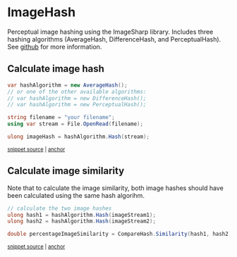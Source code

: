 # ImageHash

Perceptual image hashing using the ImageSharp library. Includes three hashing algorithms (AverageHash, DifferenceHash, and PerceptualHash).
See [github](https://www.github.com/coenm/ImageHash/) for more information.

## Calculate image hash

<!-- snippet: CalculateImageHash -->
<a id='snippet-CalculateImageHash'></a>
```cs
var hashAlgorithm = new AverageHash();
// or one of the other available algorithms:
// var hashAlgorithm = new DifferenceHash();
// var hashAlgorithm = new PerceptualHash();

string filename = "your filename";
using var stream = File.OpenRead(filename);

ulong imageHash = hashAlgorithm.Hash(stream);
```
<sup><a href='/tests/ImageHash.Test/Examples.cs#L14-L26' title='Snippet source file'>snippet source</a> | <a href='#snippet-CalculateImageHash' title='Start of snippet'>anchor</a></sup>
<!-- endSnippet -->

## Calculate image similarity
Note that to calculate the image similarity, both image hashes should have been calculated using the same hash algorihm.

<!-- snippet: CalculateSimilarity -->
<a id='snippet-CalculateSimilarity'></a>
```cs
// calculate the two image hashes
ulong hash1 = hashAlgorithm.Hash(imageStream1);
ulong hash2 = hashAlgorithm.Hash(imageStream2);

double percentageImageSimilarity = CompareHash.Similarity(hash1, hash2);
```
<sup><a href='/tests/ImageHash.Test/Examples.cs#L35-L43' title='Snippet source file'>snippet source</a> | <a href='#snippet-CalculateSimilarity' title='Start of snippet'>anchor</a></sup>
<!-- endSnippet -->
